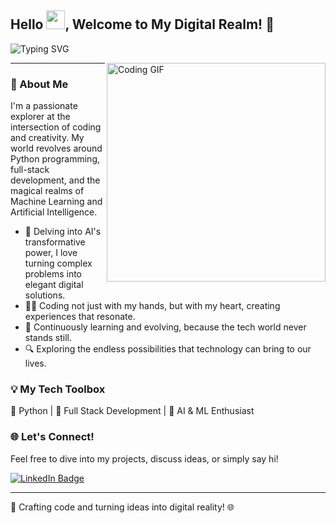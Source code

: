 ## Hello <img src="https://github.com/TheDudeThatCode/TheDudeThatCode/blob/master/Assets/wave.gif" width="30px">, Welcome to My Digital Realm! 🌟
![Typing SVG](https://readme-typing-svg.herokuapp.com?font=Crimson-Bold&size=35&color=red&center=true&vCenter=true&width=1000&height=110&lines=Python+AI+Alchemist;AI+Tech+Strategist;Full-Stack+Visionary;ML+System+Innovator;Tech+Solution+Architect)

<img align="right" alt="Coding GIF" src="https://media.giphy.com/media/q9Hk9PiFxSN0yYsVqb/giphy.gif" width="350px" />

---

### 🚀 About Me
I'm a passionate explorer at the intersection of coding and creativity. My world revolves around Python programming, full-stack development, and the magical realms of Machine Learning and Artificial Intelligence.

- 🧠 Delving into AI's transformative power, I love turning complex problems into elegant digital solutions.
- 👨‍💻 Coding not just with my hands, but with my heart, creating experiences that resonate.
- 🌱 Continuously learning and evolving, because the tech world never stands still.
- 🔍 Exploring the endless possibilities that technology can bring to our lives.

### 💡 My Tech Toolbox
🐍 Python | 🔗 Full Stack Development | 🤖 AI & ML Enthusiast

### 🌐 Let's Connect!
Feel free to dive into my projects, discuss ideas, or simply say hi!

[![LinkedIn Badge](https://img.icons8.com/bubbles/50/000000/linkedin.png)](www.linkedin.com/in/atul7107)


---

💼 Crafting code and turning ideas into digital reality! 🌐
